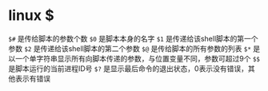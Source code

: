 ﻿# linux $

`$#` 是传给脚本的参数个数
`$0` 是脚本本身的名字
`$1` 是传递给该shell脚本的第一个参数
`$2` 是传递给该shell脚本的第二个参数
`$@` 是传给脚本的所有参数的列表
`$*` 是以一个单字符串显示所有向脚本传递的参数，与位置变量不同，参数可超过9个
`$$` 是脚本运行的当前进程ID号
`$?` 是显示最后命令的退出状态，0表示没有错误，其他表示有错误



